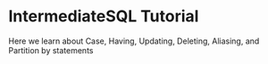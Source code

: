 # IntermediateSQL Tutorial

Here we learn about Case, Having, Updating, Deleting, Aliasing, and Partition by statements

